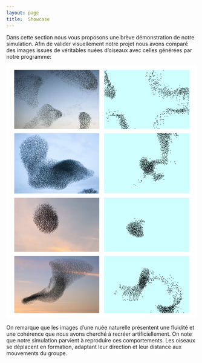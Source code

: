 ```yaml
---
layout: page
title:  Showcase
---
```

Dans cette section nous vous proposons une brève démonstration de notre simulation.
Afin de valider visuellement notre projet nous avons comparé des images issues de véritables nuées d’oiseaux avec celles générées par notre programme:
<p align="center">
    <img src="comp_boid.png">
</p>
On remarque que les images d’une nuée naturelle présentent une fluidité et une cohérence que nous avons cherché à recréer artificiellement.
On note que notre simulation parvient à reproduire ces comportements. Les oiseaux se déplacent en formation, adaptant leur direction et leur distance aux mouvements du groupe.

